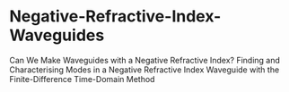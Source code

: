 # Negative-Refractive-Index-Waveguides
Can We Make Waveguides with a Negative Refractive Index? Finding and Characterising Modes in a Negative Refractive Index Waveguide with the Finite-Difference Time-Domain Method

